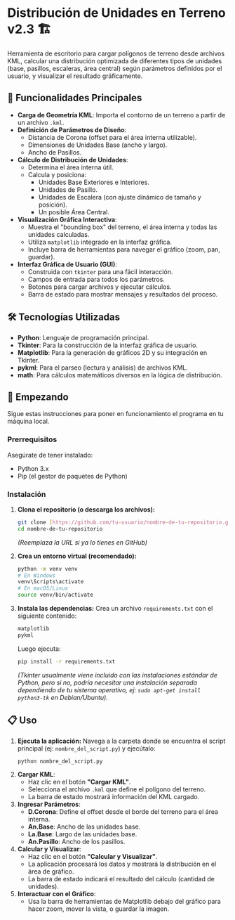# Distribución de Unidades en Terreno v2.3 🏗️

Herramienta de escritorio para cargar polígonos de terreno desde archivos KML, calcular una distribución optimizada de diferentes tipos de unidades (base, pasillos, escaleras, área central) según parámetros definidos por el usuario, y visualizar el resultado gráficamente.

## 🌟 Funcionalidades Principales

* **Carga de Geometría KML**: Importa el contorno de un terreno a partir de un archivo `.kml`.
* **Definición de Parámetros de Diseño**:
    * Distancia de Corona (offset para el área interna utilizable).
    * Dimensiones de Unidades Base (ancho y largo).
    * Ancho de Pasillos.
* **Cálculo de Distribución de Unidades**:
    * Determina el área interna útil.
    * Calcula y posiciona:
        * Unidades Base Exteriores e Interiores.
        * Unidades de Pasillo.
        * Unidades de Escalera (con ajuste dinámico de tamaño y posición).
        * Un posible Área Central.
* **Visualización Gráfica Interactiva**:
    * Muestra el "bounding box" del terreno, el área interna y todas las unidades calculadas.
    * Utiliza `matplotlib` integrado en la interfaz gráfica.
    * Incluye barra de herramientas para navegar el gráfico (zoom, pan, guardar).
* **Interfaz Gráfica de Usuario (GUI)**:
    * Construida con `tkinter` para una fácil interacción.
    * Campos de entrada para todos los parámetros.
    * Botones para cargar archivos y ejecutar cálculos.
    * Barra de estado para mostrar mensajes y resultados del proceso.

## 🛠️ Tecnologías Utilizadas

* **Python**: Lenguaje de programación principal.
* **Tkinter**: Para la construcción de la interfaz gráfica de usuario.
* **Matplotlib**: Para la generación de gráficos 2D y su integración en Tkinter.
* **pykml**: Para el parseo (lectura y análisis) de archivos KML.
* **math**: Para cálculos matemáticos diversos en la lógica de distribución.

## 🚀 Empezando

Sigue estas instrucciones para poner en funcionamiento el programa en tu máquina local.

### Prerrequisitos

Asegúrate de tener instalado:

* Python 3.x
* Pip (el gestor de paquetes de Python)

### Instalación

1.  **Clona el repositorio (o descarga los archivos):**
    ```bash
    git clone [https://github.com/tu-usuario/nombre-de-tu-repositorio.git](https://github.com/tu-usuario/nombre-de-tu-repositorio.git)
    cd nombre-de-tu-repositorio
    ```
    *(Reemplaza la URL si ya lo tienes en GitHub)*

2.  **Crea un entorno virtual (recomendado):**
    ```bash
    python -m venv venv
    # En Windows
    venv\Scripts\activate
    # En macOS/Linux
    source venv/bin/activate
    ```

3.  **Instala las dependencias:**
    Crea un archivo `requirements.txt` con el siguiente contenido:
    ```txt
    matplotlib
    pykml
    ```
    Luego ejecuta:
    ```bash
    pip install -r requirements.txt
    ```
    *(Tkinter usualmente viene incluido con las instalaciones estándar de Python, pero si no, podría necesitar una instalación separada dependiendo de tu sistema operativo, ej: `sudo apt-get install python3-tk` en Debian/Ubuntu).*

## 📋 Uso

1.  **Ejecuta la aplicación:**
    Navega a la carpeta donde se encuentra el script principal (ej: `nombre_del_script.py`) y ejecútalo:
    ```bash
    python nombre_del_script.py
    ```
2.  **Cargar KML**:
    * Haz clic en el botón **"Cargar KML"**.
    * Selecciona el archivo `.kml` que define el polígono del terreno.
    * La barra de estado mostrará información del KML cargado.
3.  **Ingresar Parámetros**:
    * **D.Corona**: Define el offset desde el borde del terreno para el área interna.
    * **An.Base**: Ancho de las unidades base.
    * **La.Base**: Largo de las unidades base.
    * **An.Pasillo**: Ancho de los pasillos.
4.  **Calcular y Visualizar**:
    * Haz clic en el botón **"Calcular y Visualizar"**.
    * La aplicación procesará los datos y mostrará la distribución en el área de gráfico.
    * La barra de estado indicará el resultado del cálculo (cantidad de unidades).
5.  **Interactuar con el Gráfico**:
    * Usa la barra de herramientas de Matplotlib debajo del gráfico para hacer zoom, mover la vista, o guardar la imagen.
